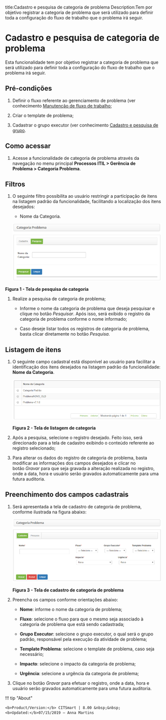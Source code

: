 title:Cadastro e pesquisa de categoria de problema
Description:Tem por objetivo registrar a categoria de problema que será utilizado para definir toda a configuração do fluxo de trabalho que o problema irá seguir.

# Cadastro e pesquisa de categoria de problema

Esta funcionalidade tem por objetivo registrar a categoria de problema que será
utilizado para definir toda a configuração do fluxo de trabalho que o problema
irá seguir.

Pré-condições
-------------

1.  Definir o fluxo referente ao gerenciamento de problema (ver
    conhecimento [Manutenção de fluxo de
    trabalho]();

2.  Criar o template de problema;

3.  Cadastrar o grupo executor (ver conhecimento [Cadastro e pesquisa de
    grupo]().

Como acessar
------------

1.  Acesse a funcionalidade de categoria de problema através da navegação no
    menu principal **Processos ITIL > Gerência de Problema > Categoria
    Problema**.

Filtros
-------

1.  O seguinte filtro possibilita ao usuário restringir a participação de itens
    na listagem padrão da funcionalidade, facilitando a localização dos itens
    desejados:

    -  Nome da Categoria.

    ![Criar](images/category-1.png)

**Figura 1 - Tela de pesquisa de categoria**

1.  Realize a pesquisa de categoria de problema;

    -   Informe o nome da categoria de problema que deseja pesquisar e clique no
        botão *Pesquisar*. Após isso, será exibido o registro da categoria de
        problema conforme o nome informado;

    -   Caso deseje listar todos os registros de categoria de problema, basta
        clicar diretamente no botão *Pesquisa*.

Listagem de itens
-----------------

1.  O seguinte campo cadastral está disponível ao usuário para facilitar a
    identificação dos itens desejados na listagem padrão da
    funcionalidade: **Nome da Categoria**.

    ![Criar](images/category-2.png)

    **Figura 2 - Tela de listagem de categoria**

1.  Após a pesquisa, selecione o registro desejado. Feito isso, será direcionado
    para a tela de cadastro exibindo o conteúdo referente ao registro
    selecionado;

2.  Para alterar os dados do registro de categoria de problema, basta modificar
    as informações dos campos desejados e clicar no botão *Gravar* para que seja
    gravada a alteração realizada no registro, onde a data, hora e usuário serão
    gravados automaticamente para uma futura auditoria.

Preenchimento dos campos cadastrais
-----------------------------------

1.  Será apresentada a tela de cadastro de categoria de problema, conforme
    ilustrada na figura abaixo:

    ![Criar](images/category-3.png)

    **Figura 3 - Tela de cadastro de categoria de problema**

1.  Preencha os campos conforme orientações abaixo:

    -   **Nome**: informe o nome da categoria de problema;

    -   **Fluxo**: selecione o fluxo para que o mesmo seja associado à categoria
        de problema que está sendo cadastrada;

    -   **Grupo Executor**: selecione o grupo executor, o qual será o grupo
        padrão, responsável pela execução da atividade de problema;

    -   **Template Problema**: selecione o template de problema, caso seja
        necessário;

    -   **Impacto**: selecione o impacto da categoria de problema;

    -   **Urgência**: selecione a urgência da categoria de problema;

2.  Clique no botão *Gravar* para efetuar o registro, onde a data, hora e
    usuário serão gravados automaticamente para uma futura auditoria.


!!! tip "About"

    <b>Product/Version:</b> CITSmart | 8.00 &nbsp;&nbsp;
    <b>Updated:</b>07/15/2019 – Anna Martins
